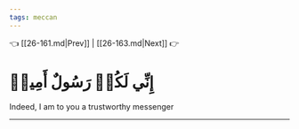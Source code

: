 ```yaml
---
tags: meccan
---
```


👈 [[26-161.md|Prev]] | [[26-163.md|Next]] 👉

# إِنِّي لَكُمۡ رَسُولٌ أَمِينٞ

Indeed, I am to you a trustworthy messenger

---


